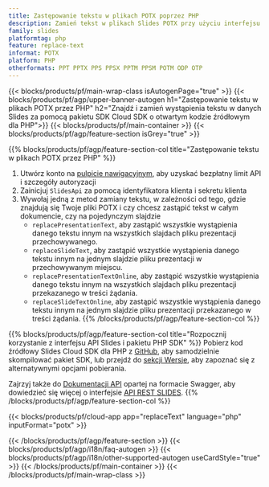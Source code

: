 ```yaml
---
title: Zastępowanie tekstu w plikach POTX poprzez PHP
description: Zamień tekst w plikach Slides POTX przy użyciu interfejsu API REST i pakietu SDK PHP typu open source
family: slides
platformtag: php
feature: replace-text
informat: POTX
platform: PHP
otherformats: PPT PPTX PPS PPSX PPTM PPSM POTM ODP OTP
---
```


{{< blocks/products/pf/main-wrap-class isAutogenPage="true" >}}
{{< blocks/products/pf/agp/upper-banner-autogen h1="Zastępowanie tekstu w plikach POTX przez PHP" h2="Znajdź i zamień wystąpienia tekstu w danych Slides za pomocą pakietu SDK Cloud SDK o otwartym kodzie źródłowym dla PHP">}}
{{< blocks/products/pf/main-container >}}
{{< blocks/products/pf/agp/feature-section isGrey="true" >}}

{{% blocks/products/pf/agp/feature-section-col title="Zastępowanie tekstu w plikach POTX przez PHP" %}}
1. Utwórz konto na <a href="https://dashboard.aspose.cloud/">pulpicie nawigacyjnym</a>, aby uzyskać bezpłatny limit API i szczegóły autoryzacji
1. Zainicjuj ```SlidesApi``` za pomocą identyfikatora klienta i sekretu klienta
1. Wywołaj jedną z metod zamiany tekstu, w zależności od tego, gdzie znajdują się Twoje pliki POTX i czy chcesz zastąpić tekst w całym dokumencie, czy na pojedynczym slajdzie
    - ```replacePresentationText```, aby zastąpić wszystkie wystąpienia danego tekstu innym na wszystkich slajdach pliku prezentacji przechowywanego.
    - ```replaceSlideText```, aby zastąpić wszystkie wystąpienia danego tekstu innym na jednym slajdzie pliku prezentacji w przechowywanym miejscu.
    - ```replacePresentationTextOnline```, aby zastąpić wszystkie wystąpienia danego tekstu innym na wszystkich slajdach pliku prezentacji przekazanego w treści żądania.
    - ```replaceSlideTextOnline```, aby zastąpić wszystkie wystąpienia danego tekstu innym na jednym slajdzie pliku prezentacji przekazanego w treści żądania.
{{% /blocks/products/pf/agp/feature-section-col %}}

{{% blocks/products/pf/agp/feature-section-col title="Rozpocznij korzystanie z interfejsu API Slides i pakietu PHP SDK" %}}
Pobierz kod źródłowy Slides Cloud SDK dla PHP z [GitHub](https://github.com/aspose-slides-cloud/aspose-slides-cloud-php), aby samodzielnie skompilować pakiet SDK, lub przejdź do [sekcji Wersje](https://releases.aspose.cloud/), aby zapoznać się z alternatywnymi opcjami pobierania.

Zajrzyj także do [Dokumentacji API](https://apireference.aspose.cloud/slides/) opartej na formacie Swagger, aby dowiedzieć się więcej o interfejsie [API REST SLIDES](https://products.aspose.cloud/slides/curl/).
{{% /blocks/products/pf/agp/feature-section-col %}}

{{< blocks/products/pf/cloud-app app="replaceText" language="php" inputFormat="potx" >}}

{{< /blocks/products/pf/agp/feature-section >}}
{{< blocks/products/pf/agp/i18n/faq-autogen >}}
{{< blocks/products/pf/agp/i18n/other-supported-autogen useCardStyle="true" >}}
{{< /blocks/products/pf/main-container >}}
{{< /blocks/products/pf/main-wrap-class >}}